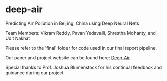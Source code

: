 # deep-air
Predicting Air Pollution in Beijing, China using Deep Neural Nets

Team Members: Vikram Reddy, Pavan Yedavalli, Shrestha Mohanty, and Udit Nakhat

Please refer to the 'final' folder for code used in our final report pipeline.

Our paper and project website can be found here: [Deep-Air](https://www.ischool.berkeley.edu/projects/2017/deep-air)

Special thanks to Prof. Joshua Blumenstock for his continual feedback and guidance during our project.
